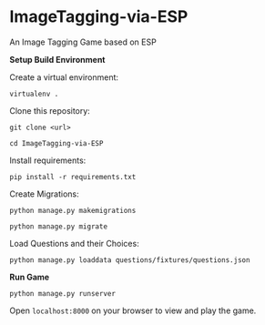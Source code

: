 # ImageTagging-via-ESP
An Image Tagging Game based on ESP

**Setup Build Environment**

Create a virtual environment:

```virtualenv .```

Clone this repository:

```git clone <url>```

```cd ImageTagging-via-ESP```

Install requirements:

```pip install -r requirements.txt```

Create Migrations:

```python manage.py makemigrations```

```python manage.py migrate```

Load Questions and their Choices:

`python manage.py loaddata questions/fixtures/questions.json `


**Run Game**

```python manage.py runserver```

Open `localhost:8000` on your browser to view and play the game.

 
